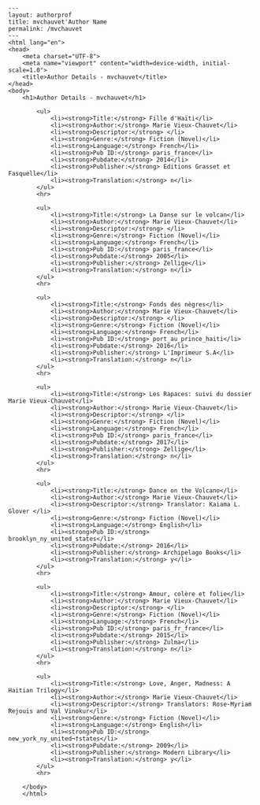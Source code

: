 
    ---
    layout: authorprof
    title: mvchauvet'Author Name 
    permalink: /mvchauvet
    ---
    <html lang="en">
    <head>
        <meta charset="UTF-8">
        <meta name="viewport" content="width=device-width, initial-scale=1.0">
        <title>Author Details - mvchauvet</title>
    </head>
    <body>
        <h1>Author Details - mvchauvet</h1>
        
            <ul>
                <li><strong>Title:</strong> Fille d'Haïti</li>
                <li><strong>Author:</strong> Marie Vieux-Chauvet</li>
                <li><strong>Descriptor:</strong> </li>
                <li><strong>Genre:</strong> Fiction (Novel)</li>
                <li><strong>Language:</strong> French</li>
                <li><strong>Pub ID:</strong> paris_france</li>
                <li><strong>Pubdate:</strong> 2014</li>
                <li><strong>Publisher:</strong> Editions Grasset et Fasquelle</li>
                <li><strong>Translation:</strong> n</li>
            </ul>
            <hr>
            
            <ul>
                <li><strong>Title:</strong> La Danse sur le volcan</li>
                <li><strong>Author:</strong> Marie Vieux-Chauvet</li>
                <li><strong>Descriptor:</strong> </li>
                <li><strong>Genre:</strong> Fiction (Novel)</li>
                <li><strong>Language:</strong> French</li>
                <li><strong>Pub ID:</strong> paris_france</li>
                <li><strong>Pubdate:</strong> 2005</li>
                <li><strong>Publisher:</strong> Zellige</li>
                <li><strong>Translation:</strong> n</li>
            </ul>
            <hr>
            
            <ul>
                <li><strong>Title:</strong> Fonds des nègres</li>
                <li><strong>Author:</strong> Marie Vieux-Chauvet</li>
                <li><strong>Descriptor:</strong> </li>
                <li><strong>Genre:</strong> Fiction (Novel)</li>
                <li><strong>Language:</strong> French</li>
                <li><strong>Pub ID:</strong> port_au_prince_haiti</li>
                <li><strong>Pubdate:</strong> 2016</li>
                <li><strong>Publisher:</strong> L'Imprimeur S.A</li>
                <li><strong>Translation:</strong> n</li>
            </ul>
            <hr>
            
            <ul>
                <li><strong>Title:</strong> Les Rapaces: suivi du dossier Marie Vieux-Chauvet</li>
                <li><strong>Author:</strong> Marie Vieux-Chauvet</li>
                <li><strong>Descriptor:</strong> </li>
                <li><strong>Genre:</strong> Fiction (Novel)</li>
                <li><strong>Language:</strong> French</li>
                <li><strong>Pub ID:</strong> paris_france</li>
                <li><strong>Pubdate:</strong> 2017</li>
                <li><strong>Publisher:</strong> Zellige</li>
                <li><strong>Translation:</strong> n</li>
            </ul>
            <hr>
            
            <ul>
                <li><strong>Title:</strong> Dance on the Volcano</li>
                <li><strong>Author:</strong> Marie Vieux-Chauvet</li>
                <li><strong>Descriptor:</strong> Translator: Kaiama L. Glover </li>
                <li><strong>Genre:</strong> Fiction (Novel)</li>
                <li><strong>Language:</strong> English</li>
                <li><strong>Pub ID:</strong> brooklyn_ny_united_states</li>
                <li><strong>Pubdate:</strong> 2016</li>
                <li><strong>Publisher:</strong> Archipelago Books</li>
                <li><strong>Translation:</strong> y</li>
            </ul>
            <hr>
            
            <ul>
                <li><strong>Title:</strong> Amour, colère et folie</li>
                <li><strong>Author:</strong> Marie Vieux-Chauvet</li>
                <li><strong>Descriptor:</strong> </li>
                <li><strong>Genre:</strong> Fiction (Novel)</li>
                <li><strong>Language:</strong> French</li>
                <li><strong>Pub ID:</strong> paris_fr_france</li>
                <li><strong>Pubdate:</strong> 2015</li>
                <li><strong>Publisher:</strong> Zulma</li>
                <li><strong>Translation:</strong> n</li>
            </ul>
            <hr>
            
            <ul>
                <li><strong>Title:</strong> Love, Anger, Madness: A Haitian Trilogy</li>
                <li><strong>Author:</strong> Marie Vieux-Chauvet</li>
                <li><strong>Descriptor:</strong> Translators: Rose-Myriam Rejouis and Val Vinokur</li>
                <li><strong>Genre:</strong> Fiction (Novel)</li>
                <li><strong>Language:</strong> English</li>
                <li><strong>Pub ID:</strong> new_york_ny_united¬†states</li>
                <li><strong>Pubdate:</strong> 2009</li>
                <li><strong>Publisher:</strong> Modern Library</li>
                <li><strong>Translation:</strong> y</li>
            </ul>
            <hr>
            
        </body>
        </html>
        